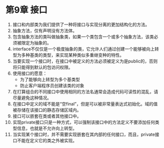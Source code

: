 # 第9章 接口
1. 接口和内部类为我们提供了一种将接口与实现分离的更加结构化的方法。
2. 抽象方法，仅有声明没有方法体。
3. 包含抽象方法的类叫做抽象类，如果一个类包含一个或多个抽象方法，该类必须被限定为抽象的。
4. interface不仅仅是一个极度抽象的类，它允许人们通过创建一个能够被向上转型为多种基类的类型，来实现某种类似多重继变种的特性。
5. 当要实现一个接口时，在接口中被定义的方法必须被定义为是public的，否则将只能得到默认的包访问权限。
6. 使用接口的愿意：
    - 为了能够向上转型为多个基类型
    - 防止客户端程序员创建该类的对象
7. 在打算组合的不同接口中使用相同的方法名通常会造成代码可读性的混乱，请尽量避免这种情况。
8. 在接口中定义的域不能是“空final”，但是可以被非常量表达式初始化。域的值被存储在该接口的静态存储区域内。
9. 接口可以嵌套在类或者其他接口中。
10. 实现private接口只是一种方式，可以强制该接口中的方法定义不要添加任何类型信息，也就是不允许向上转型。
11. 当实现某个接口时，并不需要实现嵌套在其内部的任何接口，而且，private接口不能在定义它的类之外被实现。
